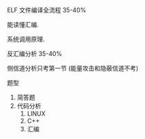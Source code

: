 

ELF 文件编译全流程 35-40%

能读懂汇编.

系统调用原理.

反汇编分析 35-40%

侧信道分析只考第一节 (能量攻击和隐蔽信道不考)


题型
1. 简答题
2. 代码分析
	1. LINUX
	2. C++
	3. 汇编